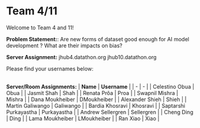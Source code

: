 # Team 4/11

Welcome to Team 4 and 11!

**Problem Statement:**:
Are new forms of dataset good enough for AI model development ? What are their impacts on bias?

**Server Assignment:**
jhub4.datathon.org
jhub10.datathon.org

Please find your usernames below: 

<br/>**Server/Room Assignments:**
| **Name** | **Username** |
| - | - |
| Celestino Obua | Obua |
| Jasmit Shah | Shah |
| Renata Prôa | Proa |
| Swapnil Mishra | Mishra |
| Dana Moukheiber | DMoukheiber |
| Alexander Shieh | Shieh |
| Martin Galiwango | Galiwango |
| Bardia Khosravi | Khosravi |
| Saptarshi Purkayastha | Purkayastha |
| Andrew Sellergren | Sellergren |
| Cheng Ding | Ding |
| Lama Moukheiber | LMoukheiber |
| Ran Xiao | Xiao |